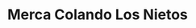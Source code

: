 ---
title: "Merca Colando Los Nietos"
url: /campo-lindo/merca-colando-los-nietos/
shop: Allgemein
---